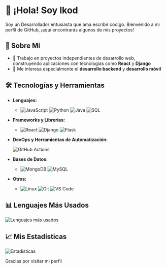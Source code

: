 # 👋 ¡Hola! Soy lkod

Soy un Desarrollador entusiasta que ama escribir codigo. Bienvenido a mi perfil de GitHub, ¡aquí encontrarás algunos de mis proyectos!

## 🚀 Sobre Mí

- 💼 Trabajo en proyectos independientes de desarrollo web, construyendo aplicaciones con tecnologías como **React** y **Django**
- 🧠 Me interesa especialmente el **desarrollo backend** y **desarrollo móvil**

## 🛠️ Tecnologías y Herramientas

- **Lenguajes:**
  - ![JavaScript](https://img.shields.io/badge/-JavaScript-F7DF1E?style=flat&logo=javascript&logoColor=black)
    ![Python](https://img.shields.io/badge/-Python-3776AB?style=flat&logo=python&logoColor=white)
    ![Java](https://img.shields.io/badge/-Java-007396?style=flat&logo=java&logoColor=white)
    ![SQL](https://img.shields.io/badge/-SQL-336791?style=flat&logo=postgresql&logoColor=white)

- **Frameworks y Librerías:**
  - ![React](https://img.shields.io/badge/-React-61DAFB?style=flat&logo=react&logoColor=black)
    ![Django](https://img.shields.io/badge/-Django-092E20?style=flat&logo=django&logoColor=white)
    ![Flask](https://img.shields.io/badge/-Flask-000000?style=flat&logo=flask&logoColor=white)

- **DevOps y Herramientas de Automatización:**
  <!-- - ![Docker](https://img.shields.io/badge/-Docker-2496ED?style=flat&logo=docker&logoColor=white) -->
    ![GitHub Actions](https://img.shields.io/badge/-GitHub%20Actions-2088FF?style=flat&logo=github-actions&logoColor=white)

- **Bases de Datos:**
  - ![MongoDB](https://img.shields.io/badge/-MongoDB-47A248?style=flat&logo=mongodb&logoColor=white)
    ![MySQL](https://img.shields.io/badge/-MySQL-4479A1?style=flat&logo=mysql&logoColor=white)

- **Otros:**
  - ![Linux](https://img.shields.io/badge/-Linux-FCC624?style=flat&logo=linux&logoColor=black)
    ![Git](https://img.shields.io/badge/-Git-F05032?style=flat&logo=git&logoColor=white)
    ![VS Code](https://img.shields.io/badge/-VS%20Code-007ACC?style=flat&logo=visual-studio-code&logoColor=white)

## 📊 Lenguajes Más Usados

![Lenguajes más usados](https://github-readme-stats.vercel.app/api/top-langs/?username=lkod2&layout=compact&theme=radical)

## 📈 Mis Estadísticas

![Estadisticas](https://github-readme-stats.vercel.app/api?username=LKOD2&show_icons=true&theme=radical)
<!--
## 📫 Conéctate Conmigo

- 💼 [LinkedIn](https://www.linkedin.com/in/tu-perfil/)
- 🌐 [Tu Sitio Web o Blog](https://www.tu-sitio.com)

-->
Gracias por visitar mi perfil
